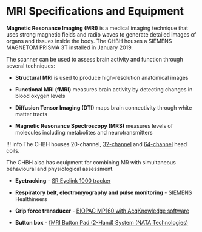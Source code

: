 # MRI Specifications and Equipment

**Magnetic Resonance Imaging (MRI)** is a medical imaging technique that uses strong magnetic fields and radio waves to generate detailed images of organs and tissues inside the body. The CHBH houses a SIEMENS MAGNETOM PRISMA 3T installed in January 2019. 

The scanner can be used to assess brain activity and function through several techniques:

- **Structural MRI** is used to produce high-resolution anatomical images

- **Functional MRI (fMRI)** measures brain activity by detecting changes in blood oxygen levels

- **Diffusion Tensor Imaging (DTI)** maps brain connectivity through white matter tracts

- **Magnetic Resonance Spectroscopy (MRS)** measures levels of molecules including metabolites and neurotransmitters

!!! info
    The CHBH houses 20-channel, [32-channel](https://www.siemens-healthineers.com/en-uk/magnetic-resonance-imaging/options-and-upgrades/coils/32-channel-head-coil) and [64-channel](https://www.siemens-healthineers.com/en-us/magnetic-resonance-imaging/options-and-upgrades/coils/64-channel-head-neck-coil) head coils.

The CHBH also has equipment for combining MR with simultaneous behavioural and physiological assessment. 

- **Eyetracking** - [SR Eyelink 1000 tracker](https://www.sr-research.com/eyelink-1000-plus/)

- **Respiratory belt, electromyography and pulse monitoring** - SIEMENS Healthineers

- **Grip force transducer** - [BIOPAC MP160 with AcqKnowledge software](https://www.biopac.com/product/mp160-system-with-acqknowledge/)

- **Button box** - [fMRI Button Pad (2-Hand) System (NATA Technologies)](https://natatech.com/products/complete-response-systems/fmri-button-pad-2-hand-system)


